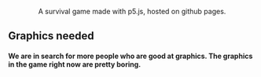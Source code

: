 <p align = "center">
    A survival game made with p5.js, hosted on github pages.
</p>

## Graphics needed
#### We are in search for more people who are good at graphics. The graphics in the game right now are pretty boring.
